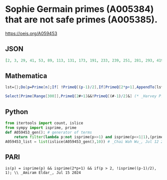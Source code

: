 # Sophie Germain primes \(A005384\) that are not safe primes \(A005385\)\.
https://oeis.org/A059453
## JSON
```JSON
[2, 3, 29, 41, 53, 89, 113, 131, 173, 191, 233, 239, 251, 281, 293, 419, 431, 443, 491, 509, 593, 641, 653, 659, 683, 743, 761, 809, 911, 953, 1013, 1031, 1049, 1103, 1223, 1229, 1289, 1409, 1451, 1481, 1499, 1511, 1559, 1583, 1601, 1733, 1811, 1889, 1901]
```
## Mathematica
```Mathematica
lst={};Do[p=Prime[n];If[ !PrimeQ[(p-1)/2],If[PrimeQ[2*p+1],AppendTo[lst,p]]],{n,6!}];lst (* _Vladimir Joseph Stephan Orlovsky_, Jun 24 2009 *)
```
```Mathematica
Select[Prime[Range[300]],PrimeQ[2#+1]&&!PrimeQ[(#-1)/2]&] (* _Harvey P. Dale_, Nov 10 2017 *)
```
## Python
```Python
from itertools import count, islice
from sympy import isprime, prime
def A059453_gen(): # generator of terms
    return filter(lambda p:not isprime(p>>1) and isprime(p<<1|1),(prime(i) for i in count(1)))
A059453_list = list(islice(A059453_gen(),10)) # _Chai Wah Wu_, Jul 12 2022
```
## PARI
```PARI
is(p) = isprime(p) && isprime(2*p+1) && if(p > 2, !isprime((p-1)/2), 1); \\ _Amiram Eldar_, Jul 15 2024
```
